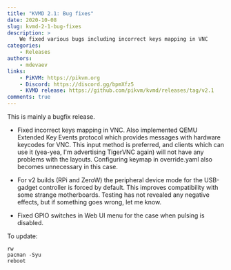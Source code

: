 ```yaml
---
title: "KVMD 2.1: Bug fixes"
date: 2020-10-08
slug: kvmd-2-1-bug-fixes
description: >
    We fixed various bugs including incorrect keys mapping in VNC
categories:
    - Releases
authors:
    - mdevaev
links:
    - PiKVM: https://pikvm.org
    - Discord: https://discord.gg/bpmXfz5
    - KVMD release: https://github.com/pikvm/kvmd/releases/tag/v2.1
comments: true
---
```


This is mainly a bugfix release.

<!-- more -->

- Fixed incorrect keys mapping in VNC. Also implemented QEMU Extended Key Events protocol which provides messages with hardware keycodes for VNC. This input method is preferred, and clients which can use it (yea-yea, I'm advertising TigerVNC again) will not have any problems with the layouts. Configuring keymap in override.yaml also becomes unnecessary in this case.

- For v2 builds (RPi and ZeroW) the peripheral device mode for the USB-gadget controller is forced by default. This improves compatibility with some strange motherboards. Testing has not revealed any negative effects, but if something goes wrong, let me know.

- Fixed GPIO switches in Web UI menu for the case when pulsing is disabled.

To update:

```console
rw
pacman -Syu
reboot
```